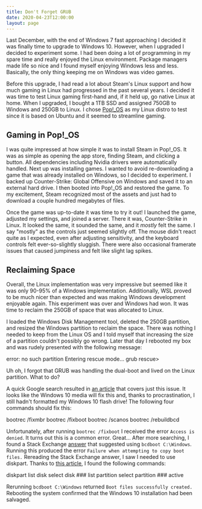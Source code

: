 ```yaml
---
title: Don't Forget GRUB
date: 2020-04-23T12:00:00
layout: page
---
```


Last December, with the end of Windows 7 fast approaching I decided it was finally time to upgrade to
Windows 10. However, when I upgraded I decided to experiment some. I had been doing a lot of programming in my spare
time and really enjoyed the Linux environment. Package managers made life so nice and I found myself enjoying Windows
less and less. Basically, the only thing keeping me on Windows was video games.

Before this upgrade, I had read a lot about Steam's Linux support and how much gaming in Linux had progressed in the
past several years. I decided it was time to test Linux gaming first-hand and, if it held up, go native Linux at home.
When I upgraded, I bought a 1TB SSD and assigned 750GB to Windows and 250GB to Linux. I chose
[Pop!_OS](https://system76.com/pop) as my Linux distro to test since it is based on Ubuntu and it seemed to streamline
gaming.

## Gaming in Pop!_OS

I was quite impressed at how simple it was to install Steam in Pop!_OS. It was as simple as opening the app store,
finding Steam, and clicking a button. All dependencies including Nvidia drivers were automatically handled. Next up
was installing games. I wanted to avoid re-downloading a game that was already installed on Windows, so I decided to
experiment. I backed up Counter-Strike: Global Offensive on Windows and saved it to an external hard drive. I then
booted into Pop!_OS and restored the game. To my excitement, Steam recognized most of the assets and just had to
download a couple hundred megabytes of files.

Once the game was up-to-date it was time to try it out! I launched the game, adjusted my settings, and joined a server.
There it was, Counter-Strike in Linux. It looked the same, it sounded the same, and it *mostly* felt the same. I say
"mostly" as the controls just seemed slightly off. The mouse didn't react quite as I expected, even after adjusting
sensitivity, and the keyboard controls felt ever-so-slightly sluggish. There were also occasional framerate issues
that caused jumpiness and felt like slight lag spikes.

## Reclaiming Space

Overall, the Linux implementation was very impressive but seemed like it was only 90-95% of a Windows implementation.
Additionally, WSL proved to be much nicer than expected and was making Windows development enjoyable again. This
experiment was over and Windows had won. It was time to reclaim the 250GB of space that was allocated to Linux.

I loaded the Windows Disk Management tool, deleted the 250GB partition, and resized the Windows partition to reclaim
the space. There was nothing I needed to keep from the Linux OS and I told myself that increasing the size of a
partition couldn't possibly go wrong. Later that day I rebooted my box and was rudely presented with the following
message:

<highlight-code lang="bash">
error: no such partition
Entering rescue mode...
grub rescue>
</highlight-code>

Uh oh, I forgot that GRUB was handling the dual-boot and lived on the Linux partition. What to do?

A quick Google search resulted in
[an article](https://www.partitionwizard.com/partitionmagic/error-no-such-partition.html) that covers just this issue.
It looks like the Windows 10 media will fix this and, thanks to procrastination, I still hadn't formatted my Windows 10
flash drive! The following four commands should fix this:

<highlight-code lang="bash">
bootrec /fixmbr
bootrec /fixboot
bootrec /scanos
bootrec /rebuildbcd
</highlight-code>

Unfortunately, after running `bootrec /fixboot` I received the error `Access is denied`. It turns out this is a common
error. Great... After more searching, I found a Stack Exchange [answer](https://superuser.com/a/1303238) that suggested
using `bcdboot C:\Windows`. Running this produced the error `Failure when attempting to copy boot files.` Rereading the
Stack Exchange answer, I saw I needed to use diskpart. Thanks to
[this article](https://macrorit.com/partition-magic-manager/set-active-partition-diskpart-command-line.html), I found
the following commands:

<highlight-code lang="bash">
diskpart
list disk
select disk ###
list partition
select partition ###
active
</highlight-code>

Rerunning `bcdboot C:\Windows` returned `Boot files successfully created.` Rebooting the system confirmed that the
Windows 10 installation had been salvaged.